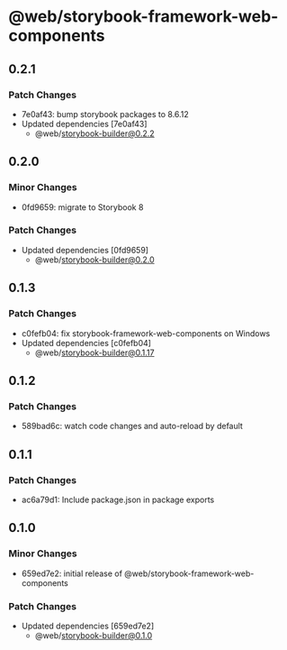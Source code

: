# @web/storybook-framework-web-components

## 0.2.1

### Patch Changes

- 7e0af43: bump storybook packages to 8.6.12
- Updated dependencies [7e0af43]
  - @web/storybook-builder@0.2.2

## 0.2.0

### Minor Changes

- 0fd9659: migrate to Storybook 8

### Patch Changes

- Updated dependencies [0fd9659]
  - @web/storybook-builder@0.2.0

## 0.1.3

### Patch Changes

- c0fefb04: fix storybook-framework-web-components on Windows
- Updated dependencies [c0fefb04]
  - @web/storybook-builder@0.1.17

## 0.1.2

### Patch Changes

- 589bad6c: watch code changes and auto-reload by default

## 0.1.1

### Patch Changes

- ac6a79d1: Include package.json in package exports

## 0.1.0

### Minor Changes

- 659ed7e2: initial release of @web/storybook-framework-web-components

### Patch Changes

- Updated dependencies [659ed7e2]
  - @web/storybook-builder@0.1.0
